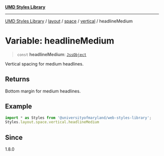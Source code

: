 [**UMD Styles Library**](../../../../../../README.md)

***

[UMD Styles Library](../../../../../../README.md) / [layout](../../../../../README.md) / [space](../../../README.md) / [vertical](../README.md) / headlineMedium

# Variable: headlineMedium

> `const` **headlineMedium**: [`JssObject`](../../../../../../utilities/namespaces/transform/type-aliases/JssObject.md)

Vertical spacing for medium headlines.

## Returns

Bottom margin for medium headlines.

## Example

```typescript
import * as Styles from '@universityofmaryland/web-styles-library';
Styles.layout.space.vertical.headlineMedium
```

## Since

1.8.0
